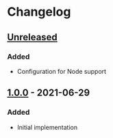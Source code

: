 # Changelog

## [Unreleased][]

### Added

-   Configuration for Node support

## [1.0.0][] - 2021-06-29

### Added

-   Initial implementation

[unreleased]:
	https://github.com/niksy/isomorphic-timers-promises/compare/v1.0.0...HEAD
[1.0.0]: https://github.com/niksy/isomorphic-timers-promises/tree/v1.0.0
